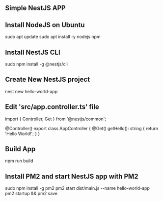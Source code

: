 ## Simple NestJS APP

## Install NodeJS on Ubuntu
sudo apt update
sudo apt install -y nodejs npm

## Install NestJS CLI
sudo npm install -g @nestjs/cli

## Create New NestJS project
nest new hello-world-app

## Edit 'src/app.controller.ts' file
import { Controller, Get } from '@nestjs/common';

@Controller()
export class AppController {
  @Get()
  getHello(): string {
    return 'Hello World!';
  }
}

## Build App
npm run build

## Install PM2 and start NestJS app with PM2
sudo npm install -g pm2
pm2 start dist/main.js --name hello-world-app
pm2 startup && pm2 save



